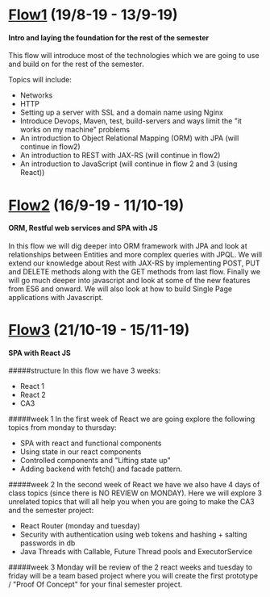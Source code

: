 
# [Flow1](https://github.com/MartinFrederiksen/CPH-3Sem/tree/master/Flow1) (19/8-19 - 13/9-19)
#### Intro and laying the foundation for the rest of the semester
This flow will introduce most of the technologies which we are going to use and build on for the rest of the semester.

Topics will include:
* Networks
* HTTP
* Setting up a server with SSL and a domain name using Nginx
* Introduce Devops, Maven, test, build-servers and ways limit the "it works on my machine" problems
* An introduction to Object Relational Mapping (ORM) with JPA (will continue in flow2)
* An introduction to REST with JAX-RS (will continue in flow2)
* An introduction to JavaScript (will continue in flow 2 and 3 (using React))


# [Flow2](https://github.com/MartinFrederiksen/CPH-3Sem/tree/master/Flow2) (16/9-19 - 11/10-19)
#### ORM, Restful web services and SPA with JS
In this flow we will dig deeper into ORM framework with JPA and look at relationships between Entities and more complex queries with JPQL. We will extend our knowledge about Rest with JAX-RS by implementing POST, PUT and DELETE methods along with the GET methods from last flow. Finally we will go much deeper into javascript and look at some of the new features from ES6 and onward. We will also look at how to build Single Page applications with Javascript.

# [Flow3](https://github.com/MartinFrederiksen/CPH-3Sem/tree/master/Flow3) (21/10-19 - 15/11-19)
#### SPA with React JS

#####structure
In this flow we have 3 weeks:
* React 1
* React 2
* CA3

#####week 1
In the first week of React we are going explore the following topics from monday to thursday:
* SPA with react and functional components
* Using state in our react components
* Controlled components and "Lifting state up"
* Adding backend with fetch() and facade pattern.

#####week 2
In the second week of React we have we also have 4 days of class topics (since there is NO REVIEW on MONDAY). Here we will explore 3 unrelated topics that will all help you when you are going to make the CA3 and the semester project:
* React Router (monday and tuesday)
* Security with authentication using web tokens and hashing + salting passwords in db
* Java Threads with Callable, Future Thread pools and ExecutorService

#####week 3
Monday will be review of the 2 react weeks and tuesday to friday will be a team based project where you will create the first prototype / "Proof Of Concept" for your final semester project.